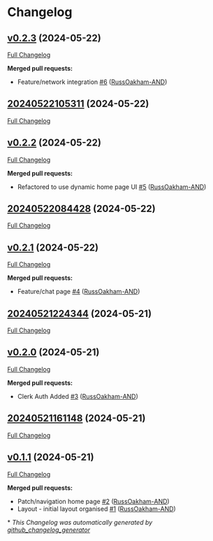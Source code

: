 # Changelog

## [v0.2.3](https://github.com/RussOakham-AND/highly-caffeinated-gpt/tree/v0.2.3) (2024-05-22)

[Full Changelog](https://github.com/RussOakham-AND/highly-caffeinated-gpt/compare/20240522105311...v0.2.3)

**Merged pull requests:**

- Feature/network integration [\#6](https://github.com/RussOakham-AND/highly-caffeinated-gpt/pull/6) ([RussOakham-AND](https://github.com/RussOakham-AND))

## [20240522105311](https://github.com/RussOakham-AND/highly-caffeinated-gpt/tree/20240522105311) (2024-05-22)

[Full Changelog](https://github.com/RussOakham-AND/highly-caffeinated-gpt/compare/v0.2.2...20240522105311)

## [v0.2.2](https://github.com/RussOakham-AND/highly-caffeinated-gpt/tree/v0.2.2) (2024-05-22)

[Full Changelog](https://github.com/RussOakham-AND/highly-caffeinated-gpt/compare/20240522084428...v0.2.2)

**Merged pull requests:**

- Refactored to use dynamic home page UI [\#5](https://github.com/RussOakham-AND/highly-caffeinated-gpt/pull/5) ([RussOakham-AND](https://github.com/RussOakham-AND))

## [20240522084428](https://github.com/RussOakham-AND/highly-caffeinated-gpt/tree/20240522084428) (2024-05-22)

[Full Changelog](https://github.com/RussOakham-AND/highly-caffeinated-gpt/compare/v0.2.1...20240522084428)

## [v0.2.1](https://github.com/RussOakham-AND/highly-caffeinated-gpt/tree/v0.2.1) (2024-05-22)

[Full Changelog](https://github.com/RussOakham-AND/highly-caffeinated-gpt/compare/20240521224344...v0.2.1)

**Merged pull requests:**

- Feature/chat page [\#4](https://github.com/RussOakham-AND/highly-caffeinated-gpt/pull/4) ([RussOakham-AND](https://github.com/RussOakham-AND))

## [20240521224344](https://github.com/RussOakham-AND/highly-caffeinated-gpt/tree/20240521224344) (2024-05-21)

[Full Changelog](https://github.com/RussOakham-AND/highly-caffeinated-gpt/compare/v0.2.0...20240521224344)

## [v0.2.0](https://github.com/RussOakham-AND/highly-caffeinated-gpt/tree/v0.2.0) (2024-05-21)

[Full Changelog](https://github.com/RussOakham-AND/highly-caffeinated-gpt/compare/20240521161148...v0.2.0)

**Merged pull requests:**

- Clerk Auth Added [\#3](https://github.com/RussOakham-AND/highly-caffeinated-gpt/pull/3) ([RussOakham-AND](https://github.com/RussOakham-AND))

## [20240521161148](https://github.com/RussOakham-AND/highly-caffeinated-gpt/tree/20240521161148) (2024-05-21)

[Full Changelog](https://github.com/RussOakham-AND/highly-caffeinated-gpt/compare/v0.1.1...20240521161148)

## [v0.1.1](https://github.com/RussOakham-AND/highly-caffeinated-gpt/tree/v0.1.1) (2024-05-21)

[Full Changelog](https://github.com/RussOakham-AND/highly-caffeinated-gpt/compare/789b0c07ff11caa6a00814c850434c0c4320b17b...v0.1.1)

**Merged pull requests:**

- Patch/navigation home page [\#2](https://github.com/RussOakham-AND/highly-caffeinated-gpt/pull/2) ([RussOakham-AND](https://github.com/RussOakham-AND))
- Layout - initial layout organised [\#1](https://github.com/RussOakham-AND/highly-caffeinated-gpt/pull/1) ([RussOakham-AND](https://github.com/RussOakham-AND))



\* *This Changelog was automatically generated by [github_changelog_generator](https://github.com/github-changelog-generator/github-changelog-generator)*
